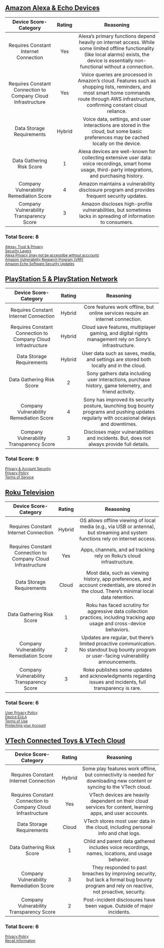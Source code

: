 ## [Amazon Alexa & Echo Devices](./Amazon-Alexa-Analysis.md)
| Device Score-Category |  Rating | Reasoning | 
| :---: | :---: | :---: | 
| Requires Constant Internet Connection | Yes | Alexa’s primary functions depend heavily on internet access. While some limited offline functionality (like local alarms) exists, the device is essentially non-functional without a connection. |
| Requires Constant Connection to Company Cloud Infrastructure | Yes | Voice queries are processed in Amazon’s cloud. Features such as shopping lists, reminders, and most smart home commands route through AWS infrastructure, confirming constant cloud reliance. |
| Data Storage Requirements | Hybrid | Voice data, settings, and user interactions are stored in the cloud, but some basic preferences may be cached locally on the device. |
| Data Gathering Risk Score | 1 | Alexa devices are well-known for collecting extensive user data: voice recordings, smart home usage, third-party integrations, and purchasing history. |
| Company Vulnerability Remediation Score | 4 | Amazon maintains a vulnerability disclosure program and provides frequent security updates. |
| Company Vulnerability Transparency Score | 3 | Amazon discloses high-profile vulnerabilities, but sometimes lacks in spreading of information to consumers. | 

### Total Score: 8

<sub>[Alexa+ Trust & Privacy](https://www.amazon.com/b?node=203453976011&ref=dp_btf_xaa_spp_d_p5)</sub>  
<sub>[Security Layers](https://www.amazon.com/b/?node=23638098011&ref=aucc_en_us_web_dom_xaa_evgn_tx_0016)</sub>  
<sub>[Alexa Privacy (may not be accessilbe without acccount)](https://www.amazon.com/alexa-privacy/apd/home?ref=aucc_en_us_web_dom_xaa_evgn_tx_0021)</sub>  
<sub>[Amazon Vulnerability Research Program (VRP)](https://hackerone.com/amazonvrp?type=team)</sub>  
<sub>[Amazon Echo Software Security Updates](https://www.amazon.com/gp/help/customer/display.html?nodeId=GMZQWNQRVENX4GTQ)</sub>  

## [PlayStation 5 & PlayStation Network](./PlayStation-5-&-PlayStation-Network-Analysis.md)
| Device Score-Category |  Rating | Reasoning | 
| :---: | :---: | :---: | 
| Requires Constant Internet Connection | Hybrid | Core features work offline, but online services require an internet connection. |
| Requires Constant Connection to Company Cloud Infrastructure | Hybrid | Cloud save features, multiplayer gaming, and digital rights management rely on Sony’s infrastructure. |
| Data Storage Requirements | Hybrid | User data such as saves, media, and settings are stored both locally and in the cloud. |
| Data Gathering Risk Score | 2 | Sony gathers data including user interactions, purchase history, game telemetry, and friend activity. |
| Company Vulnerability Remediation Score | 4 | Sony has improved its security posture, launching bug bounty programs and pushing updates regularly with occasional delays and downtimes. |
| Company Vulnerability Transparency Score | 3 | Discloses major vulnerabilities and incidents. But, does not always provide full details. | 

### Total Score: 9

<sub>[Privacy & Account Security](https://www.playstation.com/en-us/privacy-security-safety/)</sub>  
<sub>[Privacy Policy](https://www.playstation.com/en-us/legal/privacy-policy/)</sub>  
<sub>[Terms of Service](https://www.playstation.com/en-us/legal/psn-terms-of-service/)</sub>  

## [Roku Television](./Roku-Television-Analysis.md)
| Device Score-Category |  Rating | Reasoning | 
| :---: | :---: | :---: | 
| Requires Constant Internet Connection | Hybrid | OS allows offline viewing of local media (e.g., via USB or antenna), but streaming and system functions rely on internet access. |
| Requires Constant Connection to Company Cloud Infrastructure | Yes | Apps, channels, and ad tracking rely on Roku’s cloud infrastructure. |
| Data Storage Requirements | Cloud | Most data, such as viewing history, app preferences, and account credentials, are stored in the cloud. There’s minimal local data retention. |
| Data Gathering Risk Score | 1 | Roku has faced scrutiny for aggressive data collection practices, including tracking app usage and cross-device behaviors. |
| Company Vulnerability Remediation Score | 2 | Updates are regular, but there’s limited proactive communication. No standout bug bounty program or user-facing vulnerability announcements. |
| Company Vulnerability Transparency Score | 3 | Roke publishes some updates and acknowledgments regarding issues and incidents, full transparency is rare. | 

### Total Score: 6

<sub>[User Privacy Policy](https://docs.roku.com/published/userprivacypolicy)</sub>  
<sub>[Device EULA](https://docs.roku.com/published/deviceplayereula)</sub>  
<sub>[Terms of Use](https://docs.roku.com/published/therokuchannel-userstermsandconditions)</sub>  
<sub>[Protecting your Account](https://www.roku.com/blog/protecting-your-roku-account?srsltid=AfmBOorvJW5GU8DqZHgsEzlm63RDcyCyXjyOBSK3z8fLMA4OxxByQRau)</sub>  

## [VTech Connected Toys & VTech Cloud](Vtech-Toys-Analysis.md)
| Device Score-Category |  Rating | Reasoning | 
| :---: | :---: | :---: | 
| Requires Constant Internet Connection | Hybrid | Some play features work offline, but connectivity is needed for downloading new content or syncing to the VTech cloud. |
| Requires Constant Connection to Company Cloud Infrastructure | Yes | VTech devices are heavily dependent on their cloud services for content, learning apps, and user accounts. |
| Data Storage Requirements | Cloud | VTech stores most user data in the cloud, including personal info and chat logs. |
| Data Gathering Risk Score | 1 | Child and parent data gathered includes voice recordings, names, locations, and usage behavior. |
| Company Vulnerability Remediation Score | 3 | They responded to past breaches by improving security, but lack a formal bug bounty program and rely on reactive, not proactive, security. |
| Company Vulnerability Transparency Score | 2 | Post-incident disclosures have been vague. Outside of major incidents. | 

### Total Score: 6

<sub>[Privacy Policy](https://www.vtechda.com/legal/version/view.aspx?country=US&lang=eng&x=4&y=1)</sub>  
<sub>[Recall Information](https://www.vtechkids.com/recall)</sub>  
